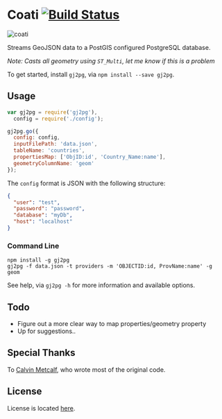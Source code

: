 # Coati [![Build Status][2]][3]

![coati][4]

Streams GeoJSON data to a PostGIS configured PostgreSQL database.

*Note: Casts all geometry using `ST_Multi`, let me know if this is a problem*

To get started, install `gj2pg`, via `npm install --save gj2pg`.


## Usage

```js
var gj2pg = require('gj2pg'),
  config = require('./config');

gj2pg.go({
  config: config,
  inputFilePath: 'data.json',
  tableName: 'countries',
  propertiesMap: ['ObjID:id', 'Country_Name:name'],
  geometryColumnName: 'geom'
});
```

The `config` format is JSON with the following structure:

```json
{
  "user": "test",
  "password": "password",
  "database": "myDb",
  "host": "localhost"
}
```

### Command Line

```
npm install -g gj2pg
gj2pg -f data.json -t providers -m 'OBJECTID:id, ProvName:name' -g geom
```

See help, via `gj2pg -h` for more information and available options.


## Todo

* Figure out a more clear way to map properties/geometry property
* Up for suggestions..


## Special Thanks

To [Calvin Metcalf][1], who wrote most of the original code.

## License

License is located [here][5].

[1]: https://github.com/calvinmetcalf
[2]: https://travis-ci.org/AppGeo/coati.svg?branch=master
[3]: https://travis-ci.org/AppGeo/coati
[4]: http://upload.wikimedia.org/wikipedia/commons/e/e0/Coati_%28PSF%29.jpg
[5]: https://github.com/AppGeo/coati/blob/master/LICENSE.md

